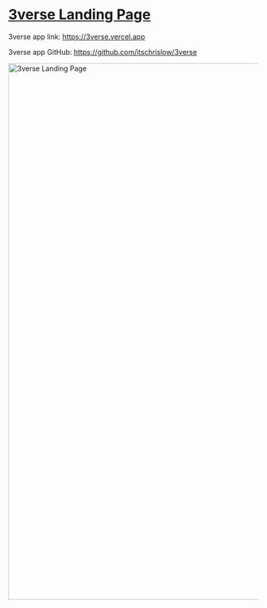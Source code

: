 # [3verse Landing Page](https://3verse-landing-page.vercel.app)

3verse app link:
https://3verse.vercel.app

3verse app GitHub:
https://github.com/itschrislow/3verse

<a href="https://3verse-landing-page.vercel.app" target="_blank">
<img width="1080" alt="3verse Landing Page" src="https://user-images.githubusercontent.com/21194612/180140827-15282a52-feaf-4043-9c58-b4a93d4cd5a0.png">
</a>

